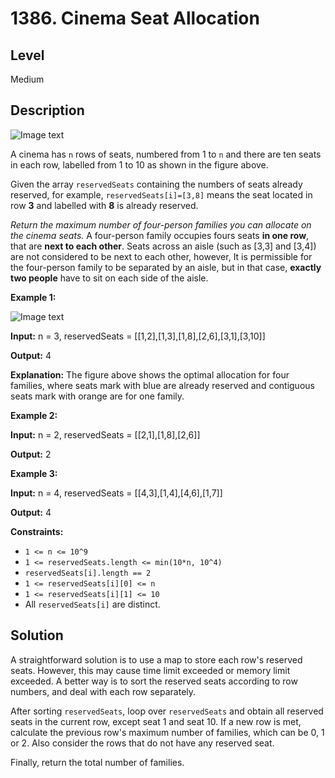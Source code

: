 # 1386. Cinema Seat Allocation
## Level
Medium

## Description

![Image text](https://assets.leetcode.com/uploads/2020/02/14/cinema_seats_1.png)

A cinema has `n` rows of seats, numbered from 1 to `n` and there are ten seats in each row, labelled from 1 to 10 as shown in the figure above.

Given the array `reservedSeats` containing the numbers of seats already reserved, for example, `reservedSeats[i]=[3,8]` means the seat located in row **3** and labelled with **8** is already reserved. 

*Return the maximum number of four-person families you can allocate on the cinema seats.* A four-person family occupies fours seats **in one row**, that are **next to each other**. Seats across an aisle (such as [3,3] and [3,4]) are not considered to be next to each other, however, It is permissible for the four-person family to be separated by an aisle, but in that case, **exactly two people** have to sit on each side of the aisle.

**Example 1:**

![Image text](https://assets.leetcode.com/uploads/2020/02/14/cinema_seats_3.png)

**Input:** n = 3, reservedSeats = [[1,2],[1,3],[1,8],[2,6],[3,1],[3,10]]

**Output:** 4

**Explanation:** The figure above shows the optimal allocation for four families, where seats mark with blue are already reserved and contiguous seats mark with orange are for one family.

**Example 2:**

**Input:** n = 2, reservedSeats = [[2,1],[1,8],[2,6]]

**Output:** 2

**Example 3:**

**Input:** n = 4, reservedSeats = [[4,3],[1,4],[4,6],[1,7]]

**Output:** 4

**Constraints:**

* `1 <= n <= 10^9`
* `1 <= reservedSeats.length <= min(10*n, 10^4)`
* `reservedSeats[i].length == 2`
* `1 <= reservedSeats[i][0] <= n`
* `1 <= reservedSeats[i][1] <= 10`
* All `reservedSeats[i]` are distinct.

## Solution
A straightforward solution is to use a map to store each row's reserved seats. However, this may cause time limit exceeded or memory limit exceeded. A better way is to sort the reserved seats according to row numbers, and deal with each row separately.

After sorting `reservedSeats`, loop over `reservedSeats` and obtain all reserved seats in the current row, except seat 1 and seat 10. If a new row is met, calculate the previous row's maximum number of families, which can be 0, 1 or 2. Also consider the rows that do not have any reserved seat.

Finally, return the total number of families.
